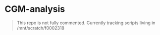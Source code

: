 # CGM-analysis

> This repo is not fully commented. Currently tracking scripts living in /mnt/scratch/f0002318
